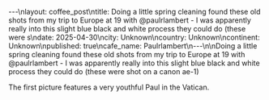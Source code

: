 ---\nlayout: coffee_post\ntitle: Doing a little spring cleaning found these old shots from my trip to Europe at 19 with @paulrlambert - I was apparently really into this slight blue black and white process they could do (these were s\ndate: 2025-04-30\ncity: Unknown\ncountry: Unknown\ncontinent: Unknown\npublished: true\ncafe_name: Paulrlambert\n---\n\nDoing a little spring cleaning found these old shots from my trip to Europe at 19 with @paulrlambert - I was apparently really into this slight blue black and white process they could do (these were shot on a canon ae-1)

The first picture features a very youthful Paul in the Vatican.